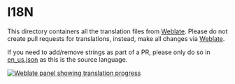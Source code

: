 # I18N
This directory containers all the translation files from [Weblate].
Please do not create pull requests for translations, instead, make all changes via [Weblate].

If you need to add/remove strings as part of a PR, please only do so in [en_us.json] as this is the source language.

[![Weblate panel showing translation progress]][Weblate]

[Weblate]: https://hosted.weblate.org/engage/minecraft-access/
[en_us.json]: ./en_us.json
[Weblate panel showing translation progress]: https://hosted.weblate.org/widget/minecraft-access/open-graph.png
